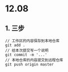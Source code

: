 # 12.08

## 1. 三步

```
// 工作区的内容保存到本地仓库
git add .
// 给本次提交写一个说明
git commit -m '...'
// 本地仓库的内容提交到远程仓库
git push origin master
```

